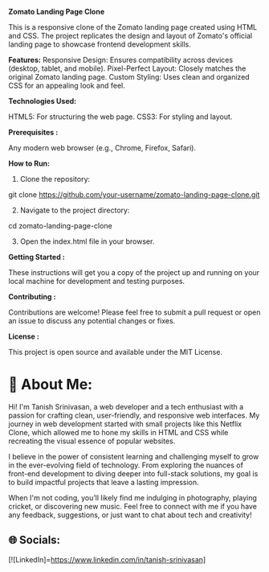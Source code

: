**Zomato Landing Page Clone**

This is a responsive clone of the Zomato landing page created using HTML and CSS. The project replicates the design and layout of Zomato's official landing page to showcase frontend development skills.


**Features:**
Responsive Design: Ensures compatibility across devices (desktop, tablet, and mobile).
Pixel-Perfect Layout: Closely matches the original Zomato landing page.
Custom Styling: Uses clean and organized CSS for an appealing look and feel.


**Technologies Used:**

HTML5: For structuring the web page.
CSS3: For styling and layout.


**Prerequisites :**

Any modern web browser (e.g., Chrome, Firefox, Safari).


**How to Run:**

1. Clone the repository:

git clone https://github.com/your-username/zomato-landing-page-clone.git  

2. Navigate to the project directory:

cd zomato-landing-page-clone  

3. Open the index.html file in your browser.


**Getting Started :**

These instructions will get you a copy of the project up and running on your local machine for development and testing purposes.


**Contributing :**

Contributions are welcome! Please feel free to submit a pull request or open an issue to discuss any potential changes or fixes.

**License :**

This project is open source and available under the MIT License.

# 💫 About Me:
Hi! I'm Tanish Srinivasan, a web developer and a tech enthusiast with a passion for crafting clean, user-friendly, and responsive web interfaces. My journey in web development started with small projects like this Netflix Clone, which allowed me to hone my skills in HTML and CSS while recreating the visual essence of popular websites.

I believe in the power of consistent learning and challenging myself to grow in the ever-evolving field of technology. From exploring the nuances of front-end development to diving deeper into full-stack solutions, my goal is to build impactful projects that leave a lasting impression.

When I'm not coding, you’ll likely find me indulging in photography, playing cricket, or discovering new music. Feel free to connect with me if you have any feedback, suggestions, or just want to chat about tech and creativity!


## 🌐 Socials:
[![LinkedIn]=https://www.linkedin.com/in/tanish-srinivasan]  


